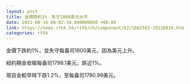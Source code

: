 ```yaml
---
layout: post
title: 金價跌約1%　失守1800美元水平
date: 2022-08-16 06:02:34.000000000 +08:00
link: https://news.rthk.hk/rthk/ch/component/k2/1662563-20220816.htm
categories: rthk
---
```


金價下跌約1%，並失守每盎司1800美元，因為美元上升。

紐約期金收報每盎司1798.1美元，跌近1%。

現貨金較早時下跌1.2%，至每盎司1780.99美元。
